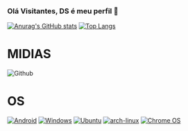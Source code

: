 ### Olá Visitantes, DS é meu perfil 👋

[![Anurag's GitHub stats](https://github-readme-stats.vercel.app/api?username=DereckySany&card_width=450um&theme=github_dark&show_icons=true)](https://github.com/DereckySany) [![Top Langs](https://github-readme-stats.vercel.app/api/top-langs/?username=DereckySany&theme=github_dark&show_icons=true&layout=compact&card_width=450um&langs_count=8)](https://github.com/DereckySany)

# MIDIAS
![Github](https://img.shields.io/badge/GitHub-100000?style=for-the-badge&logo=github&logoColor=white)
# OS
[![Android](https://img.shields.io/badge/Android-3DDC84?style=for-the-badge&logo=android&logoColor=white)](https://www.android.com/intl/)
[![Windows](https://img.shields.io/badge/Windows-0078D6?style=for-the-badge&logo=windows&logoColor=white)](https://www.microsoft.com/pt-br/software-download/windows10)
[![Ubuntu](https://img.shields.io/badge/Ubuntu-E95420?style=for-the-badge&logo=ubuntu&logoColor=white)](https://ubuntu.com/download/desktop)
[![arch-linux](https://img.shields.io/badge/Arch_Linux-1793D1?style=for-the-badge&logo=arch-linux&logoColor=white)](https://archlinux.org/)
[![Chrome OS](https://img.shields.io/badge/chrome%20os-3d89fc?style=for-the-badge&logo=google%20chrome&logoColor=white)](https://chromeos.dev/)
